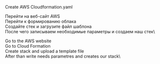 Create AWS Cloudformation.yaml

Перейти на веб-сайт AWS\
Перейти к формированию облака\
Создайте стек и загрузите файл шаблона\
После чего записываем необходимые параметры и создаем наш стек\\

Go to the AWS website\
Go to Cloud Formation\
Create stack and upload a template file\
After than write needs parametres and creates our stack\




